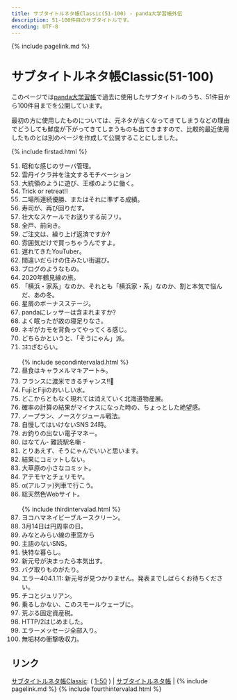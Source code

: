 ```yaml
---
title: サブタイトルネタ帳Classic(51-100) - panda大学習帳外伝
description: 51-100件目のサブタイトルです。
encoding: UTF-8
---
```

{% include pagelink.md %}

# サブタイトルネタ帳Classic(51-100)
このページでは[panda大学習帳](https://pandanote.info/)で過去に使用したサブタイトルのうち、51件目から100件目までを公開しています。

最初の方に使用したものについては、元ネタが古くなってきてしまうなどの理由でどうしても鮮度が下がってきてしまうものも出てきますので、比較的最近使用したものとは別のページを作成して公開することにしました。

{% include firstad.html %}
<ol start="51">
<li>昭和な感じのサーバ管理。</li>
<li>雲丹イクラ丼を注文するモチベーション</li>
<li>大統領のように遊び、王様のように働く。</li>
<li>Trick or retreat!!</li>
<li>二場所連続優勝、またはそれに準ずる成績。</li>
<li>寿司が、再び回りだす。</li>
<li>壮大なスケールでお送りする前フリ。</li>
<li>全戸、前向き。</li>
<li>ご注文は、繰り上げ返済ですか?</li>
<li>雰囲気だけで買っちゃうんですよ。</li>
<li>遅れてきたYouTuber。</li>
<li>間違いだらけの住みたい街選び。</li>
<li>ブログのようなもの。</li>
<li>2020年鶴見線の旅。</li>
<li>「横浜・家系」なのか、それとも「横浜家・系」なのか、割と本気で悩んだ、あの冬。</li>
<li>星屑のボーナスステージ。</li>
<li>pandaにレッサーは含まれますか?</li>
<li>よく眠ったが故の寝足りなさ。</li>
<li>ネギがカモを背負ってやってくる感じ。</li>
<li>どちらかというと、「そうにゃん」派。</li>
<li>ｺﾈｺざむらい。</li>
<br/>{% include secondintervalad.html %}
<li>昼食はキャラメルマキアート☕。</li>
<li>フランスに渡米できるチャンス!!🤔</li>
<li>FujiとFijiのおいしい水。</li>
<li>どこからともなく現れては消えていく北海道物産展。</li>
<li>確率の計算の結果がマイナスになった時の、ちょっとした絶望感。</li>
<li>ノープラン、ノースケジュール戦法。</li>
<li>自慢してはいけないSNS 24時。</li>
<li>お釣りの出ない電子マネー。</li>
<li>はなてん- 難読駅名噺 -</li>
<li>とりあえず、そうにゃんでいいと思います。</li>
<li>結果にコミットしない。</li>
<li>大草原の小さなコミット。</li>
<li>アテモヤとチェリモヤ。</li>
<li>α(アルファ)列車で行こう。</li>
<li>総天然色Webサイト。</li>
<br/>{% include thirdintervalad.html %}
<li>ヨコハマネイビーブルースクリーン。</li>
<li>3月14日は円周率の日。</li>
<li>みなとみらい線の車窓から</li>
<li>主語のないSNS。</li>
<li>快特な暮らし。</li>
<li>新元号が決まったら本気出す。</li>
<li>バグ取りものがたり。</li>
<li>エラー404.1.11: 新元号が見つかりません。発表までしばらくお待ちください。</li>
<li>チコとジュリアン。</li>
<li>乗るしかない、このスモールウェーブに。</li>
<li>荒ぶる固定資産税。</li>
<li>HTTP/2はじめました。</li>
<li>エラーメッセージ全部入り。</li>
<li>無垢材の衝撃吸収力。</li>
</ol>

## リンク
[サブタイトルネタ帳Classic](https://sidestory.pandanote.info/catchphraseclassic.html): (
[1-50](https://sidestory.pandanote.info/catchphraseclassic0.html)
) \|
[サブタイトルネタ帳](https://pandanote.info/catchphrase) \| {% include pagelink.md %}
{% include fourthintervalad.html %}
